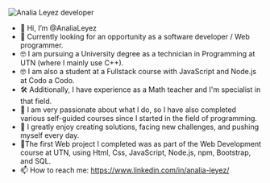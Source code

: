 ![Analia Leyez developer](https://github.com/AnaliaLeyez/AnaliaLeyez/assets/124401921/06d177e1-522c-455c-b3d3-c98d03e6704b)

- 👋 Hi, I’m @AnaliaLeyez
- 👀 Currently looking for an opportunity as a software developer / Web programmer. 
- 🤓 I am pursuing a University degree as a technician in Programming at UTN (where I mainly use C++).
- 🤓 I am also a student at a Fullstack course with JavaScript and Node.js at Codo a Codo.
- 🛠️ Additionally, I have experience as a Math teacher and I'm specialist in that field.
- 💚 I am very passionate about what I do, so I have also completed various self-guided courses since I started in the field of programming.
- 💚 I greatly enjoy creating solutions, facing new challenges, and pushing myself every day.
- 🌱The first Web project I completed was as part of the Web Development course at UTN, using Html, Css, JavaScript, Node.js, npm, Bootstrap, and SQL.
- 📫 How to reach me: https://www.linkedin.com/in/analia-leyez/
